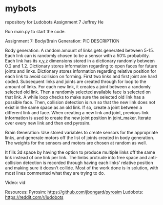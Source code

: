# mybots
repository for Ludobots Assignment 7
Jeffrey He

Run main.py to start the code.

Assignment 7:
Body/Brain Generation:
PIC
DESCRIPTION

Body generation:
A random amount of links gets generated between 5-15.
Each link can is randomly chosen to be a sensor with a 50% probability.
Each link has its x,y,z dimensions stored in a dictionary randomly between 0.2 and 1.2.
Dictionary stores information regarding to open faces for future joints and links.
Dictionary stores information regarding relative position for each link to avoid collision on forming.
First two links and first joint are hard coded.
Subsequent links and joints are created through for loop to the amount of links.
For each new link, it creates a joint between a randomly selected old link. Then a randomly selected available face is selected on that link.
A while loop checks to make sure the selected old link has a possible face.
Then, collision detection is run so that the new link does not exist in the same space as an old link.
If so, create a joint between a different link and face.
When creating a new link and joint, previous link information is used to create the new joint position in joint_maker.
Iterate over every new link and then end pyrosim.

Brain Generation:
Use stored variables to create sensors for the appropriate links, and generate motors off the list of joints created in body generation.
The weights for the sensors and motors are chosen at random as well.


It fills 3d space by having the option to produce multiple links off the same link instead of one link per link. The limbs protrude into free space and anti-collision detection is recorded through having each links' relative position and making sure it doesn't collide.
Most of the work done is in solution, with most lines commented what they are trying to do.

Video: vid

Resources:
Pyrosim: https://github.com/jbongard/pyrosim
Ludobots: https://reddit.com/r/ludobots
